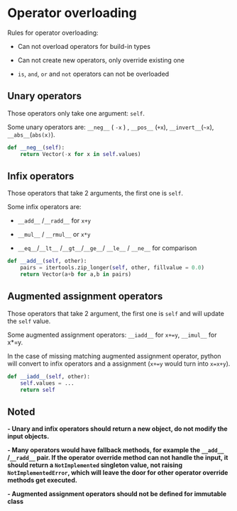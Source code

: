 # Operator overloading

Rules for operator overloading:

- Can not overload operators for build-in types

- Can not create new operators, only override existing one

- `is`, `and`, `or` and `not` operators can not be overloaded

## Unary operators

Those operators only take one argument: `self`.

Some unary operators are: `__neg__` ( `-x` ) , `__pos__` (`+x`), `__invert__`(`~x`), `__abs__`(`abs(x)`).

```python
def __neg__(self):
    return Vector(-x for x in self.values)
```

## Infix operators

Those operators that take 2 arguments, the first one is `self`.

Some infix operators are:

- `__add__` /`__radd__` for `x+y`

- `__mul__` / `__rmul__` or `x*y`

- `__eq__`/`__lt__` /`__gt__`/`__ge__`/ `__le__` / `__ne__` for comparison

```python
def __add__(self, other):
    pairs = itertools.zip_longer(self, other, fillvalue = 0.0)
    return Vector(a+b for a,b in pairs)
```

## Augmented assignment operators

Those operators that take 2 argument, the first one is `self` and will update the `self` value.

Some augmented assignment operators: `__iadd__` for `x+=y`, `__imul__` for x*=y.

In the case of missing matching augmented assignment operator, python will convert to infix operators and a assignment (`x+=y` would turn into `x=x+y`).

```python
def __iadd__(self, other):
    self.values = ...
    return self
```

## Noted

**- Unary and infix operators should return a new object, do not modify the input objects.**

**- Many operators would have fallback methods, for example the `__add__` /`__radd__` pair. If the operator override method can not handle the input, it should return a `NotImplemented` singleton value, not raising `NotImplementedError`, which will leave the door for other operator override methods get executed.**

**- Augmented assignment operators should not be defined for immutable class**
